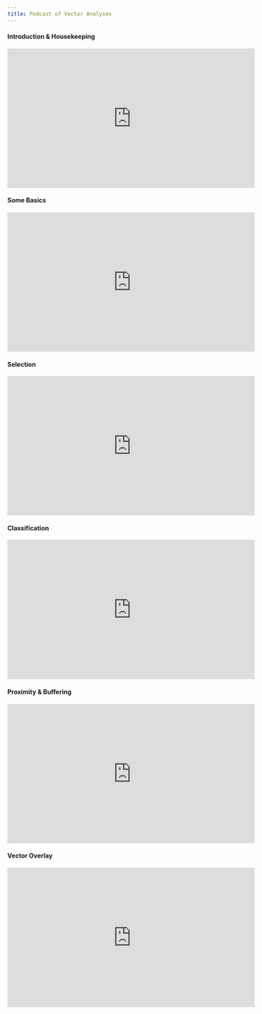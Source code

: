 ```yaml
---
title: Podcast of Vector Analyses
---
```


#### Introduction & Housekeeping

<iframe width="560" height="315" src="https://www.youtube.com/embed/Oyxo5AuUjg0" frameborder="0" allowfullscreen></iframe>

#### Some Basics

<iframe width="560" height="315" src="https://www.youtube.com/embed/SF2uUwVV-i0" frameborder="0" allowfullscreen></iframe>

#### Selection

<iframe width="560" height="315" src="https://www.youtube.com/embed/J4z-vINlXwQ" frameborder="0" allowfullscreen></iframe>

#### Classification

<iframe width="560" height="315" src="https://www.youtube.com/embed/5KYuhWqCR30" frameborder="0" allowfullscreen></iframe>

#### Proximity & Buffering

<iframe width="560" height="315" src="https://www.youtube.com/embed/YG45RIBekcw" frameborder="0" allowfullscreen></iframe>

#### Vector Overlay

<iframe width="560" height="315" src="https://www.youtube.com/embed/2k4Om71xB4s" frameborder="0" allowfullscreen></iframe>

